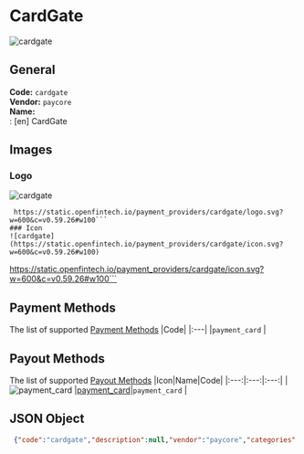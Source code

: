 # CardGate 
![cardgate](https://static.openfintech.io/payment_providers/cardgate/logo.svg?w=600&c=v0.59.26#w100)  
## General 
**Code:** `cardgate`  
**Vendor:** `paycore`  
**Name:**  
:	[en] CardGate  
## Images 
### Logo 
![cardgate](https://static.openfintech.io/payment_providers/cardgate/logo.svg?w=600&c=v0.59.26#w100)  
```
 https://static.openfintech.io/payment_providers/cardgate/logo.svg?w=600&c=v0.59.26#w100```  
### Icon 
![cardgate](https://static.openfintech.io/payment_providers/cardgate/icon.svg?w=600&c=v0.59.26#w100)  
```
 https://static.openfintech.io/payment_providers/cardgate/icon.svg?w=600&c=v0.59.26#w100```  
## Payment Methods 
The list of supported  [Payment Methods](#) 
|Code| 
|:---| 
|`payment_card` | 
 
## Payout Methods 
The list of supported  [Payout Methods](#) 
|Icon|Name|Code| 
|:---:|:---:|:---:| 
|![payment_card](https://static.openfintech.io/payout_methods/payment_card/icon.png?w=278&c=v0.59.26#w40) |[payment_card](#)|`payment_card` | 
 
## JSON Object 
```json
 {"code":"cardgate","description":null,"vendor":"paycore","categories":null,"countries":null,"payment_method":["payment_card"],"payout_method":["payment_card"],"metadata":null,"name":{"en":"CardGate"}}```  

